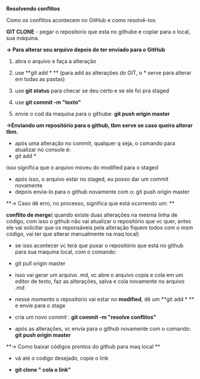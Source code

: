**Resolvendo conflitos**

Como os conflitos acontecem no GitHub e como resolvê-los:

**GIT CLONE** - pegar o repositorio que esta no githube e copiar para o local, sua máquina.

**-> Para alterar seu arquivo depois de ter enviado para o GitHub**

1. abra o arquivo e faça a alteração

2. use **git add * ** (para add as alterações do GIT, o * serve para alterar em todas as pastas)

3. use **git status** para checar se deu certo e se ele foi pra staged

4. use **git commit -m "texto"**

5. envie o cod da maquina para o githube: **git push origin master**

   

**->Enviando um repositório para o github, tbm serve se caso queira alterar tbm.**

-  após uma alteração no commit, qualquer q seja, o comando para atualizar no console é:
  - git add *

isso significa que o arquivo moveu do modified para o staged

- após isso, o arquivo estar no staged, eu posso dar um commit novamente
- depois envia-lo para o github novamente com o: git push origin master

**-> Caso dê erro, no processo, significa que está ocorrendo um: **

**conflito de merge**( quando existe duas alterações na mesma linha de código, com isso o github não vai atualizar o repositório que vc quer, antes ele vai solicitar que os reponsáveis pela alteração fiquem todos com o msm código, vai ter que alterar manualmente na maq local)

-  se isso acontecer vc terá que puxar o repositório que está no github para sua maquina local, com o comando: 
  - git pull origin master

- isso vai gerar um arquivo .md, vc abre o arquivo copia e cola em um editor de texto, faz as alterações, salva e cola novamente no arquivo .md
- nesse momento o repositorio vai estar no **modified**, dê um **git add * ** e envie para o stage 
- cria um novo commit : **git commit -m "resolve conflitos"**
- após as alterações, vc envia para o github novamente com o comando: **git push origin master**



**-> Como baixar códigos prontos do github para maq local **

- vá até o codigo desejado, copie o link

- **git clone " cola o link"**

  

